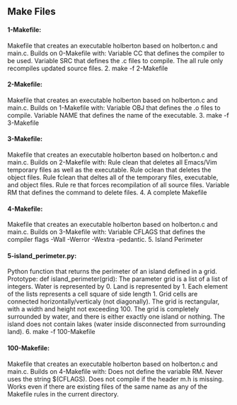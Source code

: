 ## Make Files

#### 1-Makefile:
 Makefile that creates an executable holberton based on holberton.c and main.c. Builds on 0-Makefile with: Variable CC that defines the compiler to be used. Variable SRC that defines the .c files to compile. The all rule only recompiles updated source files. 2. make -f 2-Makefile

#### 2-Makefile:
 Makefile that creates an executable holberton based on holberton.c and main.c. Builds on 1-Makefile with: Variable OBJ that defines the .o files to compile. Variable NAME that defines the name of the executable. 3. make -f 3-Makefile

#### 3-Makefile:
 Makefile that creates an executable holberton based on holberton.c and main.c. Builds on 2-Makefile with: Rule clean that deletes all Emacs/Vim temporary files as well as the executable. Rule oclean that deletes the object files. Rule fclean that deltes all of the temporary files, executable, and object files. Rule re that forces recompilation of all source files. Variable RM that defines the command to delete files. 4. A complete Makefile

#### 4-Makefile:
 Makefile that creates an executable holberton based on holberton.c and main.c. Builds on 3-Makefile with: Variable CFLAGS that defines the compiler flags -Wall -Werror -Wextra -pedantic. 5. Island Perimeter

#### 5-island_perimeter.py:
 Python function that returns the perimeter of an island defined in a grid. Prototype: def island_perimeter(grid): The parameter grid is a list of a list of integers. Water is represented by 0. Land is represented by 1. Each element of the lists represents a cell square of side length 1. Grid cells are connected horizontally/verticaly (not diagonally). The grid is rectangular, with a width and height not exceeding 100. The grid is completely surrounded by water, and there is either exactly one island or nothing. The island does not contain lakes (water inside disconnected from surrounding land). 6. make -f 100-Makefile

#### 100-Makefile:
 Makefile that creates an executable holberton based on holberton.c and main.c. Builds on 4-Makefile with: Does not define the variable RM. Never uses the string $(CFLAGS). Does not compile if the header m.h is missing. Works even if there are existing files of the same name as any of the Makefile rules in the current directory.